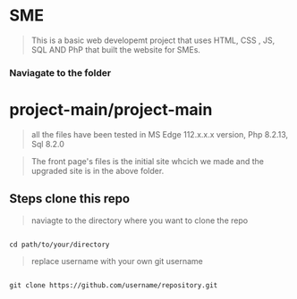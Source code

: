 # SME
> This is a basic web developemt project that uses HTML, CSS , JS, SQL AND PhP that built the website for SMEs.

### Naviagate to the folder
# project-main/project-main
> all the files have been tested in MS Edge 112.x.x.x version, Php 8.2.13, Sql 8.2.0


> The front page's files is the initial site whcich we made and the upgraded site is in the above folder.

## Steps clone this repo
> naviagte to the directory where you want to clone the repo
<pre lang = "bash"><code>
cd path/to/your/directory
</code></pre>
> replace username with your own git username
<pre lang = "bash"><code>
git clone https://github.com/username/repository.git
</code></pre>

